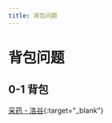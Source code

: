 ```yaml
---
title: 背包问题
---
```


# 背包问题

## 0-1 背包

[采药 - 洛谷](https://www.luogu.com.cn/problem/P1048){:target="_blank"}